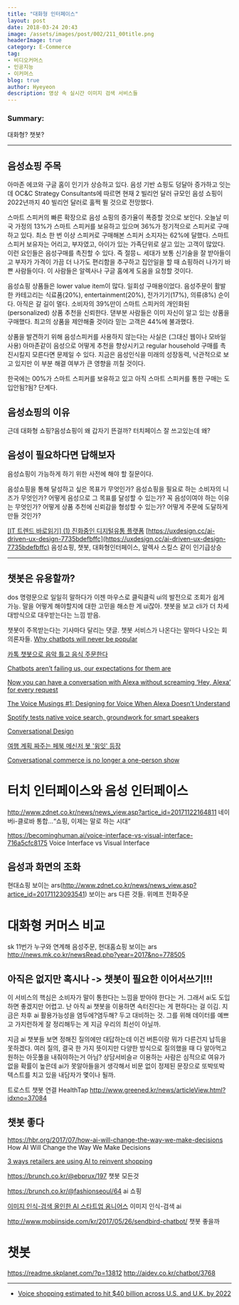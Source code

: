 ```yaml
---
title: "대화형 인터페이스"
layout: post
date: 2018-03-24 20:43
image: /assets/images/post/002/211_00title.png
headerImage: true
category: E-Commerce
tag:
- 비디오커머스
- 인공지능
- 이커머스
blog: true
author: Hyeyeon
description: 영상 속 실시간 이미지 검색 서비스들
---
```


### Summary:

대화형? 챗봇?

---

## 음성쇼핑 주목

아마존 에코와 구글 홈이 인기가 상승하고 있다. 음성 기반 쇼핑도 덩달아 증가하고 잇는데 OC&C Strategy Consultants에 따르면 현재 2 빌리언 달러 규모인 음성 쇼핑이 2022년까지 40 빌리언 달러로 훌쩍 뛸 것으로 전망했다.


스마트 스피커의 빠른 확장으로 음성 쇼핑의 증가율이 폭증할 것으로 보인다. 오늘날 미국 가정의 13%가 스마트 스피커를 보유하고 있으며 36%가 정기적으로 스피커로 구매하고 있다. 최소 한 번 이상 스피커로 구매해본 스피커 소지자는 62%에 달했다. 스마트 스피커 보유자는 어리고, 부자였고, 아이가 있는 가족단위로 살고 있는 고객이 많았다. 이런 요인들은 음성구매를 촉진할 수 있다. 즉 절믕ㄴ 세대가 보통 신기술을 잘 받아들이고 부자가 가격이 가끔 더 나가도 편리함을 추구하고 집안일을 할 때 쇼핑하러 나가기 바쁜 사람들이다. 이 사람들은 알렉사나 구글 홈에게 도움을 요청할 것이다.

음성쇼핑 상품들은 lower value item이 많다. 일회성 구매용이었다. 음성주문이 활발한 카테고리는 식료품(20%), entertainment(20%), 전가기기(17%), 의류(8%) 순이다. 아직은 갈 길이 멀다. 소비자의 39%만이 스마트 스피커의 개인화된(personalized) 상품 추천을 신뢰한다. 댇부분 사람들은 이미 자신이 알고 있는 상품을 구매했다. 최고의 상품을 제안해줄 것이라 믿는 고객은 44%에 불과했다.

상품을 발견하기 위해 음성스피커를 사용하지 않는다는 사실은 (그대신 웹이나 모바일 사용) 아마존같이 음성으로 어떻게 추천을 향상시키고 regular household 구매를 촉진시킬지 모른다면 문제일 수 있다. 지금은 음성인식을 미래의 성장동력, 낙관적으로 보고 있지만 이 부분 해결 여부가 큰 영향을 끼칠 것이다.

한국에는 00%가 스마트 스피커를 보유하고 있고 아직 스마트 스피커를 통한 구매는 도입안됨?됨? 단계다.

## 음성쇼핑의 이유

근데 대화형 쇼핑?음성쇼핑이 왜 갑자기 뜬걸까? 터치페이스 잘 쓰고있는데 왜?


## 음성이 필요하다면 답해보자

음성쇼핑이 가능하게 하기 위한 사전에 해야 할 질문이다.

음성쇼핑을 통해 달성하고 싶은 목표가 무엇인가?
음성쇼핑을 필요로 하는 소비자의 니즈가 무엇인가?
어떻게 음성으로 그 목표를 달성할 수 있는가?
꼭 음성이여야 하는 이유는 무엇인가?
어떻게 상품 추천에 신뢰감을 형성할 수 있는가?
어떻게 주문에 도달하게 만들 것인가?


[[IT 트렌드 바로읽기] (1) 진화중인 디지털유통 플랫폼](http://www.mobiinside.com/kr/2018/03/05/gilpark-digital-platform/)
[https://uxdesign.cc/ai-driven-ux-design-7735bdefbffc](https://uxdesign.cc/ai-driven-ux-design-7735bdefbffc)
음성쇼핑, 챗봇, 대화형인터페이스, 알렉사 스킬스 같이 인기급상승

---

## 챗봇은 유용할까?

dos 명령문으로 일일히 말하다가 이젠 마우스로 클릭클릭 ui의 발전으로 조회가 쉽게 가능.
말을 어떻게 해야할지에 대한 고민을 해소한 게 ui잖아. 챗봇을 보고 cli가 더 차세대방식으로 대우받는다는 느낌 받음.

챗봇이 주목받는다는 기사마다 달리는 댓글. 챗봇 서비스가 나온다는 말마다 나오는 회의론자들.
[Why chatbots will never be popular](https://uxplanet.org/why-chatbots-will-never-be-popular-baff02b906dc)

[카톡 챗봇으로 음악 틀고 음식 주문한다](http://www.zdnet.co.kr/news/news_view.asp?artice_id=20180308170735)

[Chatbots aren’t failing us, our expectations for them are](https://venturebeat.com/2018/03/08/chatbots-arent-failing-us-our-expectations-for-them-are/)

[Now you can have a conversation with Alexa without screaming ‘Hey, Alexa’ for every request](https://techcrunch.com/2018/03/10/now-you-can-have-a-conversation-with-alexa-without-screaming-hey-alexa-for-every-request/?ncid=rss)

[The Voice Musings #1: Designing for Voice When Alexa Doesn’t Understand](https://uxdesign.cc/the-voice-musings-designing-for-voice-when-alexa-doesnt-really-understand-469c32e9fabd)

[Spotify tests native voice search, groundwork for smart speakers](https://techcrunch.com/2018/03/14/spotify-voice-control/)

[Conversational Design](http://alistapart.com/article/conversational-design)

[여행 계획 짜주는 페북 메신저 봇 '윙잇' 등장](http://www.zdnet.co.kr/news/news_view.asp?artice_id=20180319081924)

[Conversational commerce is no longer a one-person show](https://venturebeat.com/2018/03/21/conversational-commerce-is-no-longer-a-one-person-show/)


# 터치 인터페이스와 음성 인터페이스

http://www.zdnet.co.kr/news/news_view.asp?artice_id=20171122164811
네이버i-클로바 통합…“쇼핑, 이제는 말로 하는 시대”

https://becominghuman.ai/voice-interface-vs-visual-interface-716a5cfc8175
Voice Interface vs Visual Interface

## 음성과 화면의 조화

현대쇼핑 보이는 ars(http://www.zdnet.co.kr/news/news_view.asp?artice_id=20171123093541)
보이는 ars 다른 것들.
위메프 전화주문

# 대화형 커머스 비교
sk 11번가 누구와 연계해 음성주문, 현대홈쇼핑 보이는 ars
http://news.mk.co.kr/newsRead.php?year=2017&no=778505


## 아직은 없지만 혹시나 -> 챗봇이 필요한 이어서쓰기!!!

이 서비스의 핵심은 소비자가 말이 통한다는 느낌을 받아야 한다는 거. 그래서 ai도 도입하면 좋겠지만 어렵고. 난 아직 ai 챗봇을 이용하면 속터진다는 게 편하다는 걸 이김. 지금은 차후 ai 활용가능성을 염두에?염두해? 두고 대비하는 것. 그를 위해 데이터를 예쁘고 가지런하게 잘 정리해두는 게 지금 우리의 최선이 아닐까.

지금 ai 챗봇들 보면 정해진 질의에만 대답하는데 이건 버튼이랑 뭐가 다른건지 납득을 못하겠다. 여러 질의, 결국 한 가지 뜻이지만 다양한 방식으로 질의했을 때 다 알아먹고 원하는 아웃풀을 내줘야하는거 아님? 상담서비슬ㄹ 이용하는 사람은 심적으로 여유가 없을 확률이 높은데 ai가 못알아들을거 생각해서 비문 없이 정제된 문장으로 또박또박 텍스트를 치고 있을 내담자가 몇이나 될까.

트로스트 챗봇 연결 HealthTap
http://www.greened.kr/news/articleView.html?idxno=37084

## 챗봇 좋다

https://hbr.org/2017/07/how-ai-will-change-the-way-we-make-decisions
How AI Will Change the Way We Make Decisions

[3 ways retailers are using AI to reinvent shopping](https://venturebeat.com/2017/05/05/3-ways-retailers-are-using-ai-to-reinvent-shopping/)


https://brunch.co.kr/@ebprux/197
챗봇 모든것

https://brunch.co.kr/@fashionseoul/64
ai 쇼핑

[이미지 인식-검색 올인한 AI 스타트업 옴니어스](http://www.zdnet.co.kr/news/news_view.asp?artice_id=20170308171724)
이미지 인식-검색 ai

http://www.mobiinside.com/kr/2017/05/26/sendbird-chatbot/
챗봇 좋을까


# 챗봇
https://readme.skplanet.com/?p=13812
http://aidev.co.kr/chatbot/3768



---

* [Voice shopping estimated to hit $40 billion across U.S. and U.K. by 2022](https://techcrunch.com/2018/03/02/voice-shopping-estimated-to-hit-40-billion-across-u-s-and-u-k-by-2022/?ncid=rss)
